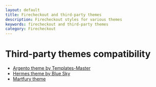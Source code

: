 ```yaml
---
layout: default
title: Firecheckout and third-party themes
description: Firecheckout styles for various themes
keywords: firecheckout and third-party themes
category: Firecheckout
---
```


# Third-party themes compatibility

 -  [Argento theme by Templates-Master](argento/)
 -  [Hermes theme by Blue Sky](hermes/)
 -  [Martfury theme](martfury/)
